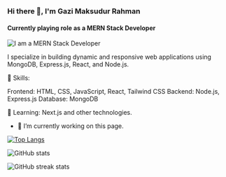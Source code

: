 ### Hi there 👋, I'm Gazi Maksudur Rahman
#### Currently playing role as a MERN Stack Developer
![I am a MERN Stack Developer](https://media.licdn.com/dms/image/D5616AQHXjf-evJnJxg/profile-displaybackgroundimage-shrink_350_1400/0/1716008304879?e=1725494400&v=beta&t=M1M8fiYHN1FjkC324UGoO60xr9nq1aKfyWUE8VEl8O8)

I specialize in building dynamic and responsive web applications using MongoDB, Express.js, React, and Node.js.

🔧 Skills:

Frontend: HTML, CSS, JavaScript, React, Tailwind CSS
Backend: Node.js, Express.js
Database: MongoDB

🌱 Learning: Next.js and other technologies.


- 🔭 I’m currently working on this page. 



[![Top Langs](https://github-readme-stats.vercel.app/api/top-langs/?username=gazimaksudur2)](https://github.com/anuraghazra/github-readme-stats)

![GitHub stats](https://github-readme-stats.vercel.app/api?username=gazimaksudur2&show_icons=true)  

![GitHub streak stats](https://streak-stats.demolab.com/?user=gazimaksudur2)  

